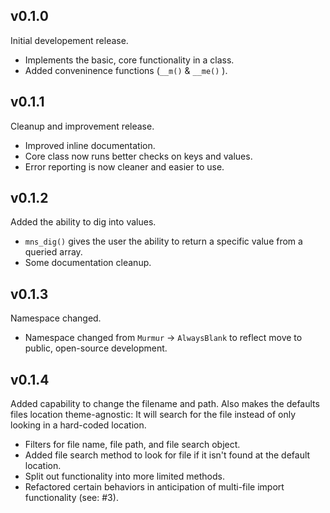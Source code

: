 ## v0.1.0

Initial developement release.

  * Implements the basic, core functionality in a class.
  * Added conveninence functions (`__m()` & `__me()` ).


## v0.1.1

Cleanup and improvement release.

  * Improved inline documentation.
  * Core class now runs better checks on keys and values.
  * Error reporting is now cleaner and easier to use.


## v0.1.2

Added the ability to dig into values.

  * `mns_dig()` gives the user the ability to return a specific value from a queried array.
  * Some documentation cleanup.

## v0.1.3

Namespace changed.

  * Namespace changed from `Murmur` -> `AlwaysBlank` to reflect move to public, open-source development.

## v0.1.4

Added capability to change the filename and path. Also makes the defaults files location theme-agnostic: It will search for the file instead of only looking in a hard-coded location.

  * Filters for file name, file path, and file search object.
  * Added file search method to look for file if it isn't found at the default location.
  * Split out functionality into more limited methods.
  * Refactored certain behaviors in anticipation of multi-file import functionality (see: #3).